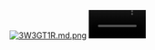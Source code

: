 <a href="https://freeimage.host/i/3W3GT1R"><img src="https://iili.io/3W3GT1R.md.png" alt="3W3GT1R.md.png" border="0"></a>
<video id="movies" src="https://v.06dn.com/api/v3/slave/download/0/L3VwbG9hZHMvMjkzNTgvMjAyNTA0LzI3LzI5MzU4X3NLb0pQcjV2X1ZpZGVvXzIwMjUtMDQtMjdfMjBfNDFfMjgubXA0/Video_2025-04-27_20_41_28.mp4?sign=Abp7cBzES5GAmZl1SPrOIRwN_LubXdF4zZO4iYT8-vo%3D%3A1745903150" autobuffer="true" controls="" width="100
  %"></video>